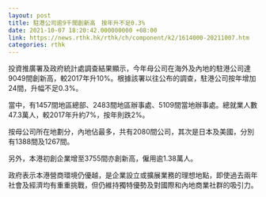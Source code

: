 ```yaml
---
layout: post
title: 駐港公司逾9千間創新高　按年升不足0.3%
date: 2021-10-07 18:20:42.000000000 +08:00
link: https://news.rthk.hk/rthk/ch/component/k2/1614000-20211007.htm
categories: rthk
---
```


投資推廣署及政府統計處調查結果顯示，今年母公司在海外及內地的駐港公司達9049間創新高，較2017年升10%。根據該署以往公布的調查，駐港公司按年增加24間，升幅不足0.3%。

當中，有1457間地區總部、2483間地區辦事處、5109間當地辦事處。總就業人數47.3萬人，較2017年升約7%，按年則跌2%。

按母公司所在地劃分，內地佔最多，共有2080間公司，其次是日本及美國，分別有1388間及1267間。

另外，本港初創企業增至3755間亦創新高，僱用逾1.38萬人。

政府表示本港營商環境仍優越，是企業設立或擴展業務的理想地點，即使過去兩年社會及經濟均有重重挑戰，但仍維持獨特優勢及對國際和內地商業社群的吸引力。
